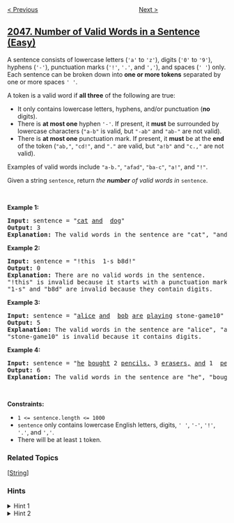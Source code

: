 <!--|This file generated by command(leetcode description); DO NOT EDIT.    |-->
<!--+----------------------------------------------------------------------+-->
<!--|@author    openset <openset.wang@gmail.com>                           |-->
<!--|@link      https://github.com/openset                                 |-->
<!--|@home      https://github.com/openset/leetcode                        |-->
<!--+----------------------------------------------------------------------+-->

[< Previous](../sort-linked-list-already-sorted-using-absolute-values "Sort Linked List Already Sorted Using Absolute Values")
　　　　　　　　　　　　　　　　
[Next >](../next-greater-numerically-balanced-number "Next Greater Numerically Balanced Number")

## [2047. Number of Valid Words in a Sentence (Easy)](https://leetcode.com/problems/number-of-valid-words-in-a-sentence "句子中的有效单词数")

<p>A sentence consists of lowercase letters (<code>&#39;a&#39;</code> to <code>&#39;z&#39;</code>), digits (<code>&#39;0&#39;</code> to <code>&#39;9&#39;</code>), hyphens (<code>&#39;-&#39;</code>), punctuation marks (<code>&#39;!&#39;</code>, <code>&#39;.&#39;</code>, and <code>&#39;,&#39;</code>), and spaces (<code>&#39; &#39;</code>) only. Each sentence can be broken down into <strong>one or more tokens</strong> separated by one or more spaces <code>&#39; &#39;</code>.</p>

<p>A token is a valid word if <strong>all three</strong> of the following are true:</p>

<ul>
	<li>It only contains lowercase letters, hyphens, and/or punctuation (<strong>no</strong> digits).</li>
	<li>There is <strong>at most one</strong> hyphen <code>&#39;-&#39;</code>. If present, it <strong>must</strong> be surrounded by lowercase characters (<code>&quot;a-b&quot;</code> is valid, but <code>&quot;-ab&quot;</code> and <code>&quot;ab-&quot;</code> are not valid).</li>
	<li>There is <strong>at most one</strong> punctuation mark. If present, it <strong>must</strong> be at the <strong>end</strong> of the token (<code>&quot;ab,&quot;</code>, <code>&quot;cd!&quot;</code>, and <code>&quot;.&quot;</code> are valid, but <code>&quot;a!b&quot;</code> and <code>&quot;c.,&quot;</code> are not valid).</li>
</ul>

<p>Examples of valid words include <code>&quot;a-b.&quot;</code>, <code>&quot;afad&quot;</code>, <code>&quot;ba-c&quot;</code>, <code>&quot;a!&quot;</code>, and <code>&quot;!&quot;</code>.</p>

<p>Given a string <code>sentence</code>, return <em>the <strong>number</strong> of valid words in </em><code>sentence</code>.</p>

<p>&nbsp;</p>
<p><strong>Example 1:</strong></p>

<pre>
<strong>Input:</strong> sentence = &quot;<u>cat</u> <u>and</u>  <u>dog</u>&quot;
<strong>Output:</strong> 3
<strong>Explanation:</strong> The valid words in the sentence are &quot;cat&quot;, &quot;and&quot;, and &quot;dog&quot;.
</pre>

<p><strong>Example 2:</strong></p>

<pre>
<strong>Input:</strong> sentence = &quot;!this  1-s b8d!&quot;
<strong>Output:</strong> 0
<strong>Explanation:</strong> There are no valid words in the sentence.
&quot;!this&quot; is invalid because it starts with a punctuation mark.
&quot;1-s&quot; and &quot;b8d&quot; are invalid because they contain digits.
</pre>

<p><strong>Example 3:</strong></p>

<pre>
<strong>Input:</strong> sentence = &quot;<u>alice</u> <u>and</u>  <u>bob</u> <u>are</u> <u>playing</u> stone-game10&quot;
<strong>Output:</strong> 5
<strong>Explanation:</strong> The valid words in the sentence are &quot;alice&quot;, &quot;and&quot;, &quot;bob&quot;, &quot;are&quot;, and &quot;playing&quot;.
&quot;stone-game10&quot; is invalid because it contains digits.
</pre>

<p><strong>Example 4:</strong></p>

<pre>
<strong>Input:</strong> sentence = &quot;<u>he</u> <u>bought</u> 2 <u>pencils,</u> 3 <u>erasers,</u> <u>and</u> 1  <u>pencil-sharpener.</u>&quot;
<strong>Output:</strong> 6
<strong>Explanation:</strong> The valid words in the sentence are &quot;he&quot;, &quot;bought&quot;, &quot;pencils,&quot;, &quot;erasers,&quot;, &quot;and&quot;, and &quot;pencil-sharpener.&quot;.
</pre>

<p>&nbsp;</p>
<p><strong>Constraints:</strong></p>

<ul>
	<li><code>1 &lt;= sentence.length &lt;= 1000</code></li>
	<li><code>sentence</code> only contains lowercase English letters, digits, <code>&#39; &#39;</code>, <code>&#39;-&#39;</code>, <code>&#39;!&#39;</code>, <code>&#39;.&#39;</code>, and <code>&#39;,&#39;</code>.</li>
	<li>There will be at least&nbsp;<code>1</code> token.</li>
</ul>

### Related Topics
  [[String](../../tag/string/README.md)]

### Hints
<details>
<summary>Hint 1</summary>
Iterate through the string to split it by spaces.
</details>

<details>
<summary>Hint 2</summary>
Count the number of characters of each type (letters, numbers, hyphens, and punctuations).
</details>
